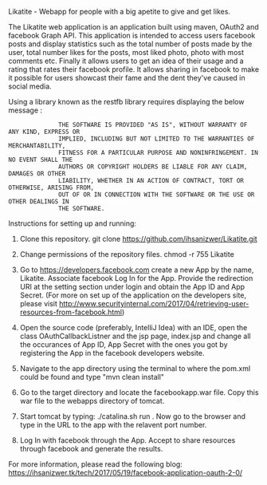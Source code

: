 Likatite - Webapp for people with a big apetite to give and get likes.

The Likatite web application is an application built using maven, OAuth2 and facebook Graph API. This application is intended to access users facebook posts and display statistics such as the total number of posts made by the user, total number likes for the posts, most liked photo, photo with most comments etc. Finally it allows users to get an idea of their usage and a rating that rates their facebook profile. It allows sharing in facebook to make it possible for users showcast their fame and the dent they've caused in social media.


Using a library known as the restfb library requires displaying the below message :


                  THE SOFTWARE IS PROVIDED "AS IS", WITHOUT WARRANTY OF ANY KIND, EXPRESS OR
                  IMPLIED, INCLUDING BUT NOT LIMITED TO THE WARRANTIES OF MERCHANTABILITY,
                  FITNESS FOR A PARTICULAR PURPOSE AND NONINFRINGEMENT. IN NO EVENT SHALL THE
                  AUTHORS OR COPYRIGHT HOLDERS BE LIABLE FOR ANY CLAIM, DAMAGES OR OTHER
                  LIABILITY, WHETHER IN AN ACTION OF CONTRACT, TORT OR OTHERWISE, ARISING FROM,
                  OUT OF OR IN CONNECTION WITH THE SOFTWARE OR THE USE OR OTHER DEALINGS IN
                  THE SOFTWARE.

Instructions for setting up and running:

1. Clone this repository.
  git clone https://github.com/ihsanizwer/Likatite.git
  
2. Change permissions of the repository files.
  chmod -r 755 Likatite

3. Go to https://developers.facebook.com create a new App by the name, Likatite. Associate facebook Log In for the App. Provide the redirection URI at the setting section under login and obtain the App ID and App Secret.
(For more on set up of the application on the developers site, please visit http://www.securityinternal.com/2017/04/retrieving-user-resources-from-facebook.html)

4. Open the source code (preferably, IntelliJ Idea) with an IDE, open the class OAuthCallbackListner and the jsp page, index.jsp and change all the occurances of App ID, App Secret with the ones you got by registering the App in the facebook developers website.

5. Navigate to the app directory using the terminal to where the pom.xml could be found and type "mvn clean install"

6. Go to the target directory and locate the facebookapp.war file. Copy this war file to the webapps directory of tomcat.

7. Start tomcat by typing: ./catalina.sh run . Now go to the browser and type in the URL to the app with the relavent port number. 

8. Log In with facebook through the App. Accept to share resources through facebook and generate the results.

For more information, please read the following blog:
https://ihsanizwer.tk/tech/2017/05/19/facebook-application-oauth-2-0/
